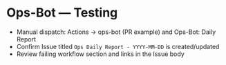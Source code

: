 # Ops-Bot — Testing

- Manual dispatch: Actions → ops-bot (PR example) and Ops-Bot: Daily Report
- Confirm Issue titled `Ops Daily Report - YYYY-MM-DD` is created/updated
- Review failing workflow section and links in the Issue body
